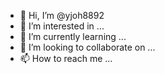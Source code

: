 - 👋 Hi, I’m @yjoh8892
- 👀 I’m interested in ...
- 🌱 I’m currently learning ...
- 💞️ I’m looking to collaborate on ...
- 📫 How to reach me ...

<!---
yjoh8892/yjoh8892 is a ✨ special ✨ repository because its `README.md` (this file) appears on your GitHub profile.
You can click the Preview link to take a look at your changes.
--->
